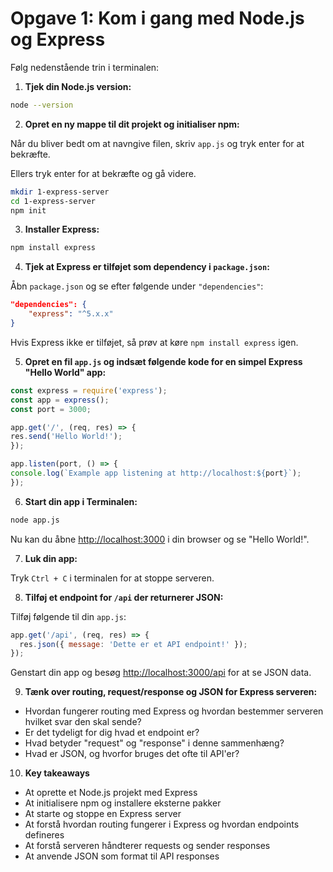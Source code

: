 # Opgave 1: Kom i gang med Node.js og Express

Følg nedenstående trin i terminalen:

1. **Tjek din Node.js version:**

```bash
node --version
```

2. **Opret en ny mappe til dit projekt og initialiser npm:**

Når du bliver bedt om at navngive filen, skriv `app.js` og tryk enter for at bekræfte.

Ellers tryk enter for at bekræfte og gå videre.

```bash
mkdir 1-express-server
cd 1-express-server
npm init
```

3. **Installer Express:**

```bash
npm install express
```

4. **Tjek at Express er tilføjet som dependency i `package.json`:**

Åbn `package.json` og se efter følgende under `"dependencies"`:

```json
"dependencies": {
    "express": "^5.x.x"
}
```

Hvis Express ikke er tilføjet, så prøv at køre `npm install express` igen.

5. **Opret en fil `app.js` og indsæt følgende kode for en simpel Express "Hello World" app:**


```javascript
const express = require('express');
const app = express();
const port = 3000;

app.get('/', (req, res) => {
res.send('Hello World!');
});

app.listen(port, () => {
console.log(`Example app listening at http://localhost:${port}`);
});
```


6. **Start din app i Terminalen:**

```bash
node app.js
```

Nu kan du åbne [http://localhost:3000](http://localhost:3000) i din browser og se "Hello World!".

7. **Luk din app:**

Tryk `Ctrl + C` i terminalen for at stoppe serveren.

8. **Tilføj et endpoint for `/api` der returnerer JSON:**

Tilføj følgende til din `app.js`:

```javascript
app.get('/api', (req, res) => {
  res.json({ message: 'Dette er et API endpoint!' });
});
```

Genstart din app og besøg [http://localhost:3000/api](http://localhost:3000/api) for at se JSON data.

9. **Tænk over routing, request/response og JSON for Express serveren:**

- Hvordan fungerer routing med Express og hvordan bestemmer serveren hvilket svar den skal sende?
- Er det tydeligt for dig hvad et endpoint er?
- Hvad betyder "request" og "response" i denne sammenhæng?
- Hvad er JSON, og hvorfor bruges det ofte til API'er?
    
10. **Key takeaways**

- At oprette et Node.js projekt med Express
- At initialisere npm og installere eksterne pakker
- At starte og stoppe en Express server
- At forstå hvordan routing fungerer i Express og hvordan endpoints defineres
- At forstå serveren håndterer requests og sender responses
- At anvende JSON som format til API responses